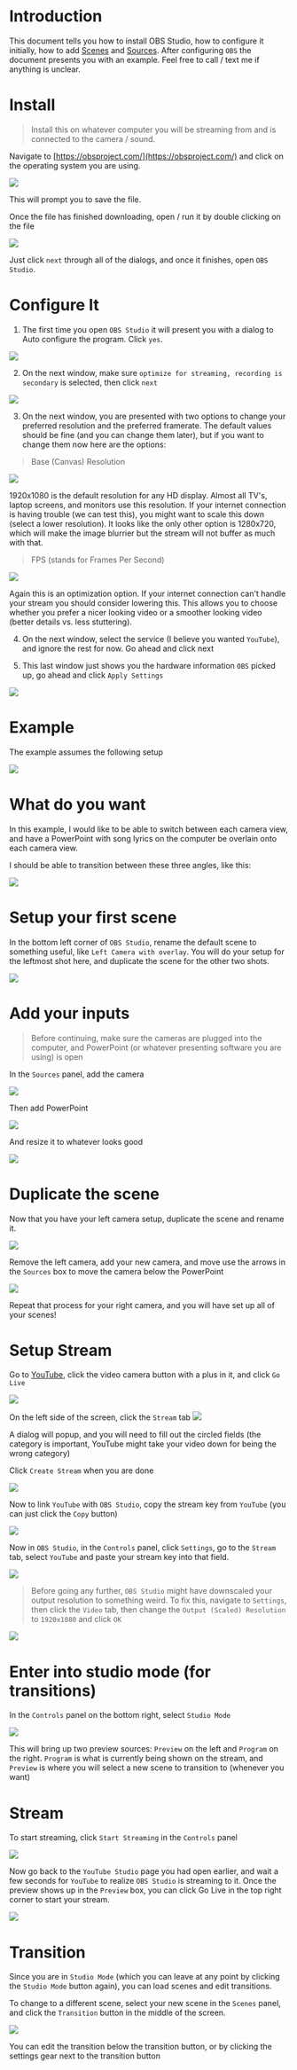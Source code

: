 # Introduction
This document tells you how to install OBS Studio, how to configure it initially, how to add [Scenes](#setup-scenes) and [Sources](#setup-input-devices-per-scene). After configuring `OBS` the document presents you with an example. Feel free to call / text me if anything is unclear.

# Install
> Install this on whatever computer you will be streaming from and is connected to the camera / sound.

Navigate to [https://obsproject.com/](https://obsproject.com/) and click on the operating system you are using.

![](obs-os.png)

This will prompt you to save the file.

Once the file has finished downloading, open / run it by double clicking on the file

![](obs-installer.png)

Just click `next` through all of the dialogs, and once it finishes, open `OBS Studio`.

# Configure It
1. The first time you open `OBS Studio` it will present you with a dialog to Auto configure the program. Click `yes`.

![](obs-install-wizard.png)

2. On the next window, make sure `optimize for streaming, recording is secondary` is selected, then click `next`

![](obs-install-optimize.png)

3. On the next window, you are presented with two options to change your preferred resolution and the preferred framerate. The default values should be fine (and you can change them later), but if you want to change them now here are the options:

> Base (Canvas) Resolution

![](obs-configure-resolution.png)

1920x1080 is the default resolution for any HD display. Almost all TV's, laptop screens, and monitors use this resolution. If your internet connection is having trouble (we can test this), you might want to scale this down (select a lower resolution). It looks like the only other option is 1280x720, which will make the image blurrier but the stream will not buffer as much with that.

> FPS (stands for Frames Per Second)

![](obs-configure-fps.png)

Again this is an optimization option. If your internet connection can't handle your stream you should consider lowering this. This allows you to choose whether you prefer a nicer looking video or a smoother looking video (better details vs. less stuttering). 

4. On the next window, select the service (I believe you wanted `YouTube`), and ignore the rest for now. Go ahead and click next

5. This last window just shows you the hardware information `OBS` picked up, go ahead and click `Apply Settings`

![](hardware-info.png)


# Example
The example assumes the following setup

![](diagram.png)

# What do you want
In this example, I would like to be able to switch between each camera view, and have a PowerPoint with song lyrics on the computer be overlain onto each camera view. 

I should be able to transition between these three angles, like this:

![](goal.png)

# Setup your first scene
In the bottom left corner of `OBS Studio`, rename the default scene to something useful, like `Left Camera with overlay`. You will do your setup for the leftmost shot here, and duplicate the scene for the other two shots.

![](rename-scene.gif)

# Add your inputs
> Before continuing, make sure the cameras are plugged into the computer, and PowerPoint (or whatever presenting software you are using) is open

In the `Sources` panel, add the camera

![](add-camera.gif)

Then add PowerPoint

![](add-powerpoint.gif)

And resize it to whatever looks good

![](resize-powerpoint.gif)

# Duplicate the scene
Now that you have your left camera setup, duplicate the scene and rename it.

![](duplicate-scene.gif)

Remove the left camera, add your new camera, and move use the arrows in the `Sources` box to move the camera below the PowerPoint

![](add-center-camera.gif)

Repeat that process for your right camera, and you will have set up all of your scenes!

# Setup Stream
Go to [YouTube](www.youtube.com), click the video camera button with a plus in it, and click `Go Live`

![](go-live.gif)

On the left side of the screen, click the `Stream` tab
![](youtube-stream.png)

A dialog will popup, and you will need to fill out the circled fields (the category is important, YouTube might take your video down for being the wrong category)

Click `Create Stream` when you are done

![](youtube-stream-setup.png)

Now to link `YouTube` with `OBS Studio`, copy the stream key from `YouTube` (you can just click the `Copy` button)

![](youtube-stream-copy.png)

Now in `OBS Studio`, in the `Controls` panel, click `Settings`, go to the `Stream` tab, select `YouTube` and paste your stream key into that field.

![](obs-stream-setup.gif)

> Before going any further, `OBS Studio` might have downscaled your output resolution to something weird. To fix this, navigate to `Settings`, then click the `Video` tab, then change the `Output (Scaled) Resolution` to `1920x1080` and click `OK`

![](obs-change-output-resolution.gif)

# Enter into studio mode (for transitions)
In the `Controls` panel on the bottom right, select `Studio Mode`

![](studio-mode-button.png)

This will bring up two preview sources: `Preview` on the left and `Program` on the right. `Program` is what is currently being shown on the stream, and `Preview` is where you will select a new scene to transition to (whenever you want)

# Stream
To start streaming, click `Start Streaming` in the `Controls` panel

![](stream.png)

Now go back to the `YouTube Studio` page you had open earlier, and wait a few seconds for `YouTube` to realize `OBS Studio` is streaming to it. Once the preview shows up in the `Preview` box, you can click Go Live in the top right corner to start your stream.

![](youtube-stream-go-live.png)

# Transition
Since you are in `Studio Mode` (which you can leave at any point by clicking the `Studio Mode` button again), you can load scenes and edit transitions.

To change to a different scene, select your new scene in the `Scenes` panel, and click the `Transition` button in the middle of the screen.

![](obs-transition.gif)

You can edit the transition below the transition button, or by clicking the settings gear next to the transition button
